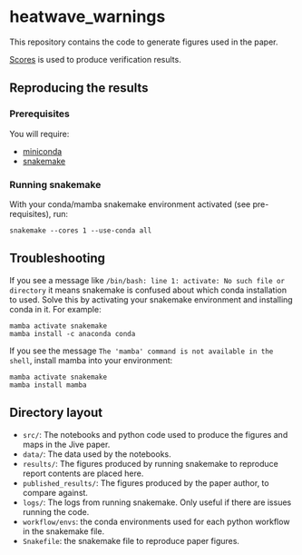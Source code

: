 # heatwave_warnings

This repository contains the code to generate figures used in the paper.

[Scores](https://github.com/nci/scores) is used to produce verification results.

## Reproducing the results

### Prerequisites

You will require:

* [miniconda](https://docs.anaconda.com/free/miniconda/miniconda-install/)
* [snakemake](https://snakemake.readthedocs.io/en/stable/getting_started/installation.html)

### Running snakemake

With your conda/mamba snakemake environment activated (see pre-requisites), run:

```shell
snakemake --cores 1 --use-conda all
```

## Troubleshooting

If you see a message like `/bin/bash: line 1: activate: No such file or directory` it means snakemake is confused about which conda installation to used. Solve this by activating your snakemake environment and installing conda in it. For example:

```shell
mamba activate snakemake
mamba install -c anaconda conda
```

If you see the message `The 'mamba' command is not available in the shell`, install mamba into your environment:

```shell
mamba activate snakemake
mamba install mamba
```

## Directory layout

* `src/`: The notebooks and python code used to produce the figures and maps in the Jive paper.
* `data/`: The data used by the notebooks.
* `results/`: The figures produced by running snakemake to reproduce report contents are placed here.
* `published_results/`: The figures produced by the paper author, to compare against.
* `logs/`: The logs from running snakemake. Only useful if there are issues running the code.
* `workflow/envs`: the conda environments used for each python workflow in the snakemake file.
* `Snakefile`: the snakemake file to reproduce paper figures.

